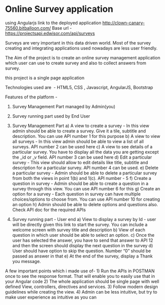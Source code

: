 # Online Survey application
using Angularjs
link to the deployed application http://clown-canary-75560.bitballoon.com/
Base url - https://projectsapi.edwisor.com/api/surveys

Surveys are very important in this data driven world. Most of the survey creating and
integrating applications used nowadays are less user friendly.

The Aim of the project is to create an online survey management application 
which user can use to create survey and also to collect answers from survey.

this project is a single page application

Technologies used are ​ - HTML5, CSS , Javascript, AngularJS, Bootstrap

Features of the platform -
1) Survey Management Part managed by Admin(you)
2) Survey running part used by End User

1) Survey Management Part
	a) A view to create a survey - In this view admin should be able to create a survey.
		Give it a tile, subtitle and description. You can use API number 1 for this purpose
	b) A view to view all surveys - In this view admin should be able to view a list of all
		surveys. API number 2 can be used here
	c) A view to see details of a particular survey. You have to display all the data you
		are getting except the _id or _v field. API number 3 can be used here
	d) Edit a particular survey - This view should allow to edit details like title, subtitle
		and description for a particular survey. API number 4 can be used.
	e) Delete a particular survey - Admin should be able to delete a particular survey
		from both the views in point 1(b) and 1(c). API number - 5
	f) Create a question in survey - Admin should be able to create a question in a
		survey through this view. You can use API number 6 for this
	g) Create an option for a survey - Each question in survey can have multiple
		choices/options to choose from. You can use API number 10 for creating an
		option
	h) Admin should be able to delete options and questions also. Check API doc for
		the required APIs

2) Survey running part - User end
	a) View to display a survey by Id - user will be directly given this link to
		start the survey. You can include a welcome screen with survey title
		and description
	b) View of each question in which user should be able to select an
		option.
	c) Once the user has selected the answer, you have to send that
		answer to API 12 and then the screen should display the next
		question in the survey
	d) User should have option to skip the question. Number “0” should be
		passed as answer in that
	e) At the end of the survey, display a Thank you message.


A few important points which i made use of-
	1) Run the APIs in POSTMAN once to see the response format. That will enable you to
		easily use that in your Angular code
	2) The whole application should be single page with well defined View, controllers,
		directives and services.
	3) Follow modern design guidelines while creating the view.
	4) Admin can be less intuitive, but try to make user experience as intuitive as you can
